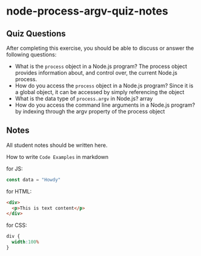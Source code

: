 # node-process-argv-quiz-notes

## Quiz Questions

After completing this exercise, you should be able to discuss or answer the following questions:

- What is the `process` object in a Node.js program?
The process object provides information about, and control over, the current Node.js process.
- How do you access the `process` object in a Node.js program?
Since it is a global object, it can be accessed by simply referencing the object
- What is the data type of `process.argv` in Node.js?
array
- How do you access the command line arguments in a Node.js program?
by indexing through the argv property of the process object

## Notes

All student notes should be written here.


How to write `Code Examples` in markdown

for JS:
```javascript
const data = "Howdy"
```

for HTML:
```html
<div>
  <p>This is text content</p>
</div>
```

for CSS:
```css
div {
  width:100%
}
```
